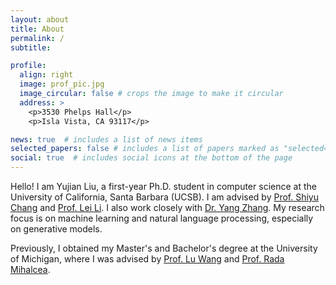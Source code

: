 ```yaml
---
layout: about
title: About
permalink: /
subtitle: 

profile:
  align: right
  image: prof_pic.jpg
  image_circular: false # crops the image to make it circular
  address: >
    <p>3530 Phelps Hall</p>
    <p>Isla Vista, CA 93117</p>

news: true  # includes a list of news items
selected_papers: false # includes a list of papers marked as "selected={true}"
social: true  # includes social icons at the bottom of the page
---
```


Hello! I am Yujian Liu, a first-year Ph.D. student in computer science at the University of California, Santa Barbara (UCSB). I am advised by [Prof. Shiyu Chang](https://code-terminator.github.io) and [Prof. Lei Li](https://lileicc.github.io). I also work closely with [Dr. Yang Zhang](https://mitibmwatsonailab.mit.edu/people/yang-zhang/). My research focus is on machine learning and natural language processing, especially on generative models.

Previously, I obtained my Master's and Bachelor's degree at the University of Michigan, where I was advised by [Prof. Lu Wang](https://web.eecs.umich.edu/~wangluxy/index.html) and [Prof. Rada Mihalcea](https://web.eecs.umich.edu/~mihalcea/index.html).

<!-- Put your address / P.O. box / other info right below your picture. You can also disable any these elements by editing `profile` property of the YAML header of your `_pages/about.md`. Edit `_bibliography/papers.bib` and Jekyll will render your [publications page](/al-folio/publications/) automatically. -->

<!-- Link to your social media connections, too. This theme is set up to use [Font Awesome icons](http://fortawesome.github.io/Font-Awesome/) and [Academicons](https://jpswalsh.github.io/academicons/), like the ones below. Add your Facebook, Twitter, LinkedIn, Google Scholar, or just disable all of them. -->
